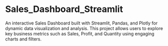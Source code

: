 # Sales_Dashboard_Streamlit
An interactive Sales Dashboard built with Streamlit, Pandas, and Plotly for dynamic data visualization and analysis. This project allows users to explore key business metrics such as Sales, Profit, and Quantity using engaging charts and filters.
